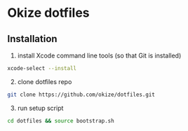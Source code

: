 # Okize dotfiles

## Installation

1. install Xcode command line tools (so that Git is installed)
```bash
xcode-select --install
```
2. clone dotfiles repo
```bash
git clone https://github.com/okize/dotfiles.git
```
3. run setup script
```bash
cd dotfiles && source bootstrap.sh
```
